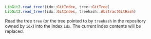 ```julia
LibGit2.read_tree!(idx::GitIndex, tree::GitTree)
LibGit2.read_tree!(idx::GitIndex, treehash::AbstractGitHash)
```

Read the tree `tree` (or the tree pointed to by `treehash` in the repository owned by `idx`) into the index `idx`. The current index contents will be replaced.

